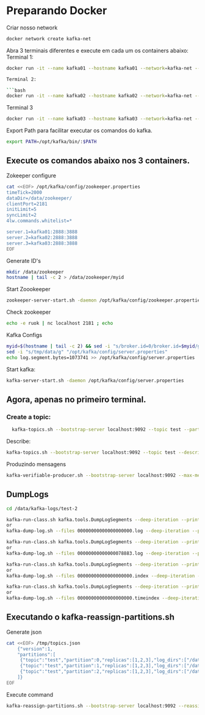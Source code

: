 # Preparando Docker
Criar nosso network

```bash
docker network create kafka-net
```
Abra 3 terminais diferentes e execute em cada um os containers abaixo:
Terminal 1: 

```bash
docker run -it --name kafka01 --hostname kafka01 --network=kafka-net --tmpfs /data:noexec,size=10000000,mode=1777 --tmpfs /data2:noexec,size=100000000,mode=1777 --rm apache/kafka:3.7.1 bash```

Terminal 2:

```bash
docker run -it --name kafka02 --hostname kafka02 --network=kafka-net --tmpfs /data:noexec,size=100000000,mode=1777 --rm apache/kafka:3.7.1 bash
```
Terminal 3

```bash
docker run -it --name kafka03 --hostname kafka03 --network=kafka-net --tmpfs /data:noexec,size=100000000,mode=1777 --rm apache/kafka:3.7.1 bash
```

Export Path para facilitar executar os comandos do kafka.

```bash
export PATH=/opt/kafka/bin/:$PATH
```

##  Execute os comandos abaixo nos 3 containers.
Zokeeper configure
```bash
cat <<EOF> /opt/kafka/config/zookeeper.properties
timeTick=2000
dataDir=/data/zookeeper/
clientPort=2181
initLimit=5
syncLimit=2
4lw.commands.whitelist=*

server.1=kafka01:2888:3888
server.2=kafka02:2888:3888
server.3=kafka03:2888:3888
EOF
```
Generate ID's
```bash
mkdir /data/zookeeper
hostname | tail -c 2 > /data/zookeeper/myid
```

Start Zoookeeper
```bash
zookeeper-server-start.sh -daemon /opt/kafka/config/zookeeper.properties
```

Check zookeeper
```bash
echo -e ruok | nc localhost 2181 ; echo
```

Kafka Configs
```bash
myid=$(hostname | tail -c 2) && sed -i "s/broker.id=0/broker.id=$myid/g" "/opt/kafka/config/server.properties"
sed -i "s/tmp/data/g" "/opt/kafka/config/server.properties"
echo log.segment.bytes=1073741 >> /opt/kafka/config/server.properties
```

Start kafka:
```bash
kafka-server-start.sh -daemon /opt/kafka/config/server.properties
```

## Agora, apenas no primeiro terminal.
### Create a topic:

```bash
  kafka-topics.sh --bootstrap-server localhost:9092 --topic test --partitions 3 --create --replication-factor 3 --config min.insync.replicas=3
```
Describe:
```bash
kafka-topics.sh --bootstrap-server localhost:9092 --topic test --describe
```
Produzindo mensagens
```bash
kafka-verifiable-producer.sh --bootstrap-server localhost:9092 --max-messages 1000000 --topic test
```
## DumpLogs
```bash
cd /data/kafka-logs/test-2
```

```bash
kafka-run-class.sh kafka.tools.DumpLogSegments --deep-iteration --print-data-log --files 00000000000000000000.log
or 
kafka-dump-log.sh --files 00000000000000000000.log --deep-iteration --print-data-log
```

```bash
kafka-run-class.sh kafka.tools.DumpLogSegments --deep-iteration --print-data-log --files 00000000000000078883.log
or
kafka-dump-log.sh --files 00000000000000078883.log --deep-iteration --print-data-log
```

```bash
kafka-run-class.sh kafka.tools.DumpLogSegments --deep-iteration --print-data-log --files 00000000000000000000.index
or
kafka-dump-log.sh --files 00000000000000000000.index --deep-iteration --print-data-log
```

```bash
kafka-run-class.sh kafka.tools.DumpLogSegments --deep-iteration --print-data-log --files 00000000000000000000.timeindex
or
kafka-dump-log.sh --files 00000000000000000000.timeindex --deep-iteration --print-data-log
```

## Executando o kafka-reassign-partitions.sh 

Generate json
```bash
cat <<EOF> /tmp/topics.json
    {"version":1,
    "partitions":[
     {"topic":"test","partition":0,"replicas":[1,2,3],"log_dirs":["/data2/kafka-logs","any","any"]},
     {"topic":"test","partition":1,"replicas":[1,2,3],"log_dirs":["/data2/kafka-logs","any","any"]},
     {"topic":"test","partition":2,"replicas":[1,2,3],"log_dirs":["/data2/kafka-logs","any","any"]}
    ]}
EOF
```

Execute command

```bash
kafka-reassign-partitions.sh --bootstrap-server localhost:9092 --reassignment-json-file /tmp/topics.json --execute
```